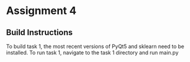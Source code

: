 # Assignment 4

## Build Instructions
To build task 1, the most recent versions of PyQt5 and sklearn need to be installed. To run task 1, navigate to the task 1 directory and run main.py
